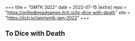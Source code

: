 +++
title = "GMTK 2022"
date = 2022-07-15
[extra]
repo = "https://grilledbreadgames.itch.io/to-dice-with-death"
site = "https://itch.io/jam/gmtk-jam-2022"
+++

## To Dice with Death
